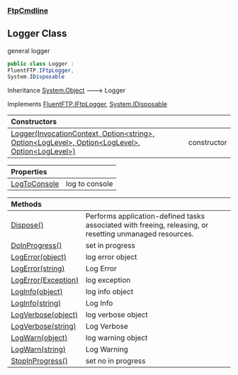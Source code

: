 ### [FtpCmdline](FtpCmdline.md 'FtpCmdline')

## Logger Class

general logger

```csharp
public class Logger :
FluentFTP.IFtpLogger,
System.IDisposable
```

Inheritance [System.Object](https://docs.microsoft.com/en-us/dotnet/api/System.Object 'System.Object') &#129106; Logger

Implements [FluentFTP.IFtpLogger](https://docs.microsoft.com/en-us/dotnet/api/FluentFTP.IFtpLogger 'FluentFTP.IFtpLogger'), [System.IDisposable](https://docs.microsoft.com/en-us/dotnet/api/System.IDisposable 'System.IDisposable')

| Constructors | |
| :--- | :--- |
| [Logger(InvocationContext, Option&lt;string&gt;, Option&lt;LogLevel&gt;, Option&lt;LogLevel&gt;, Option&lt;LogLevel&gt;)](Logger.Logger(InvocationContext,Option_string_,Option_LogLevel_,Option_LogLevel_,Option_LogLevel_).md 'FtpCmdline.Logger.Logger(System.CommandLine.Invocation.InvocationContext, System.CommandLine.Option<string>, System.CommandLine.Option<FtpCmdline.LogLevel>, System.CommandLine.Option<FtpCmdline.LogLevel>, System.CommandLine.Option<FtpCmdline.LogLevel>)') | constructor |

| Properties | |
| :--- | :--- |
| [LogToConsole](Logger.LogToConsole.md 'FtpCmdline.Logger.LogToConsole') | log to console |

| Methods | |
| :--- | :--- |
| [Dispose()](Logger.Dispose().md 'FtpCmdline.Logger.Dispose()') | Performs application-defined tasks associated with freeing, releasing, or resetting unmanaged resources. |
| [DoInProgress()](Logger.DoInProgress().md 'FtpCmdline.Logger.DoInProgress()') | set in progress |
| [LogError(object)](Logger.LogError(object).md 'FtpCmdline.Logger.LogError(object)') | log error object |
| [LogError(string)](Logger.LogError(string).md 'FtpCmdline.Logger.LogError(string)') | Log Error |
| [LogError(Exception)](Logger.LogError(Exception).md 'FtpCmdline.Logger.LogError(System.Exception)') | log exception |
| [LogInfo(object)](Logger.LogInfo(object).md 'FtpCmdline.Logger.LogInfo(object)') | log info object |
| [LogInfo(string)](Logger.LogInfo(string).md 'FtpCmdline.Logger.LogInfo(string)') | Log Info |
| [LogVerbose(object)](Logger.LogVerbose(object).md 'FtpCmdline.Logger.LogVerbose(object)') | log verbose object |
| [LogVerbose(string)](Logger.LogVerbose(string).md 'FtpCmdline.Logger.LogVerbose(string)') | Log Verbose |
| [LogWarn(object)](Logger.LogWarn(object).md 'FtpCmdline.Logger.LogWarn(object)') | log warning object |
| [LogWarn(string)](Logger.LogWarn(string).md 'FtpCmdline.Logger.LogWarn(string)') | Log Warning |
| [StopInProgress()](Logger.StopInProgress().md 'FtpCmdline.Logger.StopInProgress()') | set no in progress |

